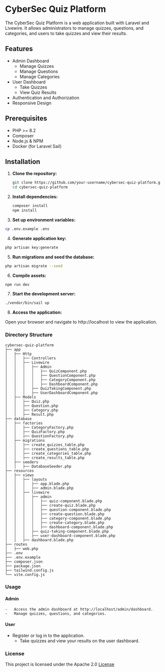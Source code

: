 # CyberSec Quiz Platform

The CyberSec Quiz Platform is a web application built with Laravel and Livewire. It allows administrators to manage quizzes, questions, and categories, and users to take quizzes and view their results.

## Features

- Admin Dashboard
  - Manage Quizzes
  - Manage Questions
  - Manage Categories
- User Dashboard
  - Take Quizzes
  - View Quiz Results
- Authentication and Authorization
- Responsive Design

## Prerequisites

- PHP \>= 8.2
- Composer
- Node.js & NPM
- Docker (for Laravel Sail)

## Installation

1. **Clone the repository:**

   ```bash
   git clone https://github.com/your-username/cybersec-quiz-platform.git
   cd cybersec-quiz-platform
   ```

2. **Install dependencies:**

   ```bash
   composer install
   npm install
   ```

3. **Set up environment variables:**

  ```bash
  cp .env.example .env
  ```

4. **Generate application key:**

  ```bash
  php artisan key:generate
  ```

5. **Run migrations and seed the database:**

  ```bash
  php artisan migrate --seed
  ```

6. **Compile assets:**

  ```bash
  npm run dev
  ```

7. **Start the development server:**

  ```bash
  ./vendor/bin/sail up
  ```

8. **Access the application:**

  Open your browser and navigate to http://localhost to view the application.

### Directory Structure

  ```plaintext
  cybersec-quiz-platform
  ├── app
  │   ├── Http
  │   │   ├── Controllers
  │   │   ├── Livewire
  │   │   │   ├── Admin
  │   │   │   │   ├── QuizComponent.php
  │   │   │   │   ├── QuestionComponent.php
  │   │   │   │   ├── CategoryComponent.php
  │   │   │   │   ├── DashboardComponent.php
  │   │   │   ├── QuizTakingComponent.php
  │   │   │   ├── UserDashboardComponent.php
  │   ├── Models
  │   │   ├── Quiz.php
  │   │   ├── Question.php
  │   │   ├── Category.php
  │   │   ├── Result.php
  ├── database
  │   ├── factories
  │   │   ├── CategoryFactory.php
  │   │   ├── QuizFactory.php
  │   │   ├── QuestionFactory.php
  │   ├── migrations
  │   │   ├── create_quizzes_table.php
  │   │   ├── create_questions_table.php
  │   │   ├── create_categories_table.php
  │   │   ├── create_results_table.php
  │   ├── seeders
  │   │   ├── DatabaseSeeder.php
  ├── resources
  │   ├── views
  │   │   ├── layouts
  │   │   │   ├── app.blade.php
  │   │   │   ├── admin.blade.php
  │   │   ├── livewire
  │   │   │   ├── admin
  │   │   │   │   ├── quiz-component.blade.php
  │   │   │   │   ├── create-quiz.blade.php
  │   │   │   │   ├── question-component.blade.php
  │   │   │   │   ├── create-question.blade.php
  │   │   │   │   ├── category-component.blade.php
  │   │   │   │   ├── create-category.blade.php
  │   │   │   │   ├── dashboard-component.blade.php
  │   │   │   ├── quiz-taking-component.blade.php
  │   │   │   ├── user-dashboard-component.blade.php
  │   │   ├── dashboard.blade.php
  ├── routes
  │   ├── web.php
  ├── .env
  ├── .env.example
  ├── composer.json
  ├── package.json
  ├── tailwind.config.js
  └── vite.config.js
  ```

### Usage

#### Admin
	-	Access the admin dashboard at http://localhost/admin/dashboard.
	-	Manage quizzes, questions, and categories.

#### User
  - Register or log in to the application.
	-	Take quizzes and view your results on the user dashboard.

### License

This project is licensed under the Apache 2.0 [License](https://github.com/Dnakitare/cybersec-quiz?tab=Apache-2.0-1-ov-file#readme)